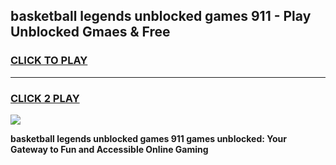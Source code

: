 
## basketball legends unblocked games 911 - Play Unblocked Gmaes & Free
<h3>
<a href="https://news.freeplayer.one?title=basketball_legends_unblocked_games_911&ref=23F">CLICK TO PLAY</a></h3>
<hr>

<h3>
<a href="https://news.freeplayer.one?title=basketball_legends_unblocked_games_911&ref=23F">CLICK 2 PLAY</a>
  
</h3>

<a href="https://news.freeplayer.one?title=basketball_legends_unblocked_games_911&ref=23F/"><img src="https://clearcache.store/games.png"></a>


**basketball legends unblocked games 911 games unblocked: Your Gateway to Fun and Accessible Online Gaming**
